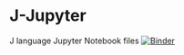 # J-Jupyter
J language Jupyter Notebook files
[![Binder](https://mybinder.org/badge_logo.svg)](https://mybinder.org/v2/gh/tmcguirefl/JBinder.git/main?urlpath=git-pull?repo=https//:github.com/tmcguirefl/J-Jupyter.git?urlpath=tree/J-Jupyter/JNotes.ipynb?branch=main)
